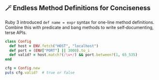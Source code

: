 ## 🪄 Endless Method Definitions for Conciseness

Ruby 3 introduced `def name = expr` syntax for one-line method definitions. Combine this with predicate and bang methods to write self‑documenting, terse APIs.

```ruby
class Config
  def host = ENV.fetch("HOST", "localhost")
  def port = (ENV["PORT"] || 3000).to_i
  def valid? = host.match?(/\w+/) && port.between?(1, 65_535)
end

cfg = Config.new
puts cfg.valid?  # true or false
```